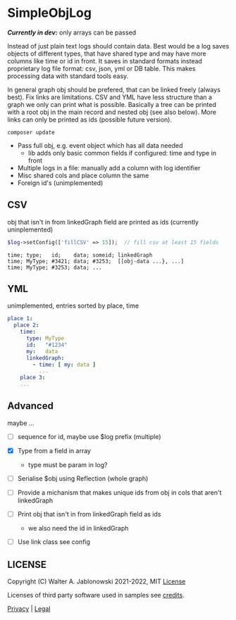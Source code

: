 # SimpleObjLog

***Currently in dev:*** only arrays can be passed

Instead of just plain text logs should contain data. Best would be a log saves objects of different types,
that have shared type and may have more columns like time or id in front. It saves in standard formats instead proprietary
log file format: csv, json, yml or DB table. This makes processing data with standard tools easy.

In general graph obj should be prefered, that can be linked freely (always best). Fix links are limitations.
CSV and YML have less structure than a graph we only can print what is possible. Basically a tree can be printed
with a root obj in the main record and nested obj (see also below). More links can only be printed as ids (possible
future version).

```
composer update
```

- Pass full obj, e.g. event object which has all data needed
  - lib adds only basic common fields if configured: time and type in front
- Multiple logs in a file: manually add a column with log identifier
- Misc shared cols and place column the same
- Foreign id's (unimplemented)


## CSV

obj that isn't in from linkedGraph field are printed as ids (currently uninplemented)

```php
$log->setConfig(['fillCSV' => 15]);  // fill csv at least 15 fields
```

```csv
time; type;   id;    data; someid; linkedGraph
time; MyType; #3421; data; #3253;  [[obj-data ...}, ...]
time; MyType; #3253; data; ...
```


## YML

unimplemented, entries sorted by place, time

```yaml
place 1:
  place 2:
    time:
      type: MyType
      id:   "#1234"
      my:   data
      linkedGraph:
        - time: [ my: data ]
          ...
    place 3:
    ...
```


## Advanced

maybe ...

- [ ] sequence for id, maybe use $log prefix (multiple)
- [x] Type from a field in array
  - type must be param in log?
- [ ] Serialise $obj using Reflection (whole graph)
- [ ] Provide a michanism that makes unique ids from obj in cols that aren't linkedGraph
- [ ] Print obj that isn't in from linkedGraph field as ids
  - we also need the id in linkedGraph
- [ ] Use link class see config


## LICENSE

Copyright (C) Walter A. Jablonowski 2021-2022, MIT [License](LICENSE)

Licenses of third party software used in samples see [credits](credits.md).

[Privacy](https://walter-a-jablonowski.github.io/privacy.html) | [Legal](https://walter-a-jablonowski.github.io/imprint.html)

